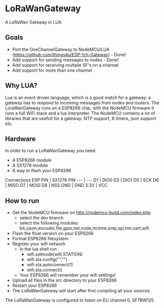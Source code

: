 # LoRaWanGateway
A LoRaWan Gateway in LUA
## Goals
+ Port the OneChannelGateway to NodeMCU/LUA (https://github.com/things4u/ESP-1ch-Gateway) - Done!
+ Add support for sending messages to nodes - Done!
+ Add support for receiving multiple SF's on a channel
+ Add support for more than one channel

## Why LUA?
Lua is an event driven language, which is a good match for a gateway: a gateway has to respond to incoming messages from nodes and routers.
The LoraWanGateway runs on a ESP8266 chip, with the NodeMCU firmware it runs a full WiFi stack and a lua interpreter. The NodeMCU contains a 
lot of libraries that are usefull for a gateway: NTP support, 6 timers, json support etc. 

## Hardware
In order to run a LoRaWanGateway you need
+ A ESP8266 module
+ A SX1278 module
+ A way to flash your ESP8266

Connections
ESP PIN | SX1276 PIN
--- | ---
D1 | DIO0
D2 | DIO1
D5 | SCK
D6 | MISO
D7 | MOSI
D8 | NSS
GND | GND
3.3V | VCC

## How to run
+ Get the NodeMCU firmware on http://nodemcu-build.com/index.php 
	+ select the dev branch
	+ select the following modules: bit,cjson,encoder,file,gpio,net,node,rtctime,sntp,spi,tmr,uart,wifi
+ Flash the float version on your ESP8266
+ Format ESP8266 filesystem
+ Register your wifi network
	+ In the lua shell run 
		+ wifi.setmode(wifi.STATION)
		+ wifi.sta.config("<your SSID>","<your key>")
		+ wifi.sta.autoconnect(1)
		+ wifi.sta.connect()
	+ Your ESP8266 will remember your wifi settings!
+ Upload all files in the src directory to your ESP8266
+ Restart your ESP8266
+ The LoRaWanGateway will start after first compiling all your sources

The LoRaWanGateway is configured to listen on EU channel 0, SF7BW125




 




